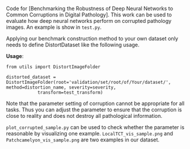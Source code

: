 Code for [Benchmarking the Robustness of Deep Neural Networks to Common  Corruptions in Digital Pathology]. 
This work can be used to evaluate how deep neural networks perform on corrupted pathology images.
An example is show in `test.py`.

Applying our benchmark construction method to your own dataset only 
needs to define DistortDataset like the following usage.  

**Usage**:

```
from utils import DistortImageFolder

distorted_dataset = DistortImageFolder(root='validation/set/root/of/Your/dataset/', method=distortion_name, severity=severity,
            transform=test_transform)
```

Note that the parameter setting
of corruption cannot be appropriate for all tasks. Thus you can adjust the
parameter to ensure that the corruption is close to reality and does not 
destroy all pathological information.

`plot_corrupted_sample.py` can be used to check whether the parameter
is  reasonable  by visualizing one example. `LocalTCT_vis_sample.png` and `Patchcamelyon_vis_sample.png` are two examples
in our dataset.